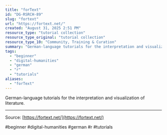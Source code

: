 ```yaml
---
title: "forText"
id: "DG-RSRCH-89"
slug: "fortext"
url: "https://fortext.net/"
created: "August 31, 2025 2:51 PM"
resource_type: "tutorial collection"
resource_type_original: "tutorial collection"
resource_type_10: "Community, Training & Curation"
summary: "German-language tutorials for the interpretation and visualization of literature."
tags:
  - "beginner"
  - "digital-humanities"
  - "german"
  - "r"
  - "tutorials"
aliases:
  - "forText"
---
```


German-language tutorials for the interpretation and visualization of literature.

---

Source: [https://fortext.net/](https://fortext.net/)

#beginner #digital-humanities #german #r #tutorials
